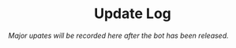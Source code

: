 <h1 align="center">Update Log</h1>

*Major upates will be recorded here after the bot has been released.*
